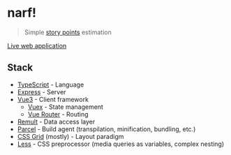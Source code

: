 # narf!

> Simple [story points][] estimation

[Live web application][]

## Stack

- [TypeScript][] - Language
- [Express][] - Server
- [Vue3][] - Client framework
  - [Vuex][] - State management
  - [Vue Router][] - Routing
- [Remult][] - Data access layer
- [Parcel][] - Build agent (transpilation, minification, bundling, etc.)
- [CSS Grid][] (mostly) - Layout paradigm
- [Less][] - CSS preprocessor (media queries as variables, complex nesting)

[css grid]: https://developer.mozilla.org/en-us/docs/web/css/css_grid_layout
[demonstration app]: https://sphenoid-secret-antimony.glitch.me
[express]: https://expressjs.com
[less]: https://lesscss.org
[live web application]: https://narf.fly.dev
[parcel]: https://parceljs.org
[remult]: https://remult.dev
[story points]: https://www.scrum.org/resources/blog/why-do-we-use-story-points-estimating
[typescript]: https://typescriptlang.org
[vue router]: https://router.vuejs.org
[vue3]: https://vuejs.org
[vuex]: https://vuex.vuejs.org
